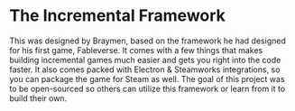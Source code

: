 # The Incremental Framework

This was designed by Braymen, based on the framework he had designed for his first game, Fableverse. It comes with a few things that makes building incremental games much easier and gets you right into the code faster. It also comes packed with Electron & Steamworks integrations, so you can package the game for Steam as well. The goal of this project was to be open-sourced so others can utilize this framework or learn from it to build their own.
